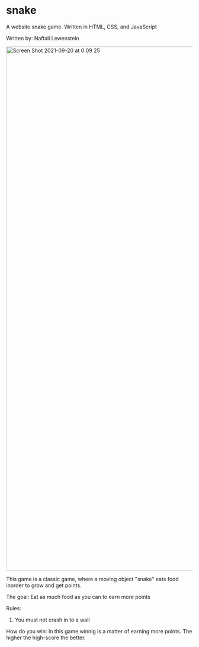 # snake
A website snake game. Written in HTML, CSS, and JavaScript

Written by: Naftali Lewenstein

<img width="1414" alt="Screen Shot 2021-09-20 at 0 09 25" src="https://user-images.githubusercontent.com/24209178/133943283-493e308a-5b78-45ad-8a3a-6c9fb1721812.png">

This game is a classic game, where a moving object "snake" eats food inorder to grow
and get points. 

The goal: Eat as much food as you can to earn more points

Rules:
1. You must not crash in to a wall 

How do you win: In this game winnig is a matter of earning more points.
The higher the high-score the better.





